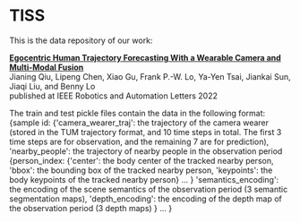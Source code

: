 # TISS

This is the data repository of our work:

**[Egocentric Human Trajectory Forecasting With a Wearable Camera and Multi-Modal Fusion](https://ieeexplore.ieee.org/document/9813561)**
<br>
Jianing Qiu, Lipeng Chen, Xiao Gu, Frank P.-W. Lo, Ya-Yen Tsai, Jiankai Sun, Jiaqi Liu, and Benny Lo
<br>
published at IEEE Robotics and Automation Letters 2022


The train and test pickle files contain the data in the following format:
{sample id: {'camera_wearer_traj': the trajectory of the camera wearer (stored in the TUM trajectory format, and 10 time steps in total. The first 3 time steps are for observation, and the remaining 7 are for prediction),
             'nearby_people': the trajectory of nearby people in the observation period
                              {person_index: {'center': the body center of the tracked nearby person,
                                              'bbox': the bounding box of the tracked nearby person,
                                              'keypoints': the body keypoints of the tracked nearby person}
                              ...
                              } 
             'semantics_encoding': the encoding of the scene semantics of the observation period (3 semantic segmentation maps),
             'depth_encoding': the encoding of the depth map of the observation period (3 depth maps)
            }
...
}
